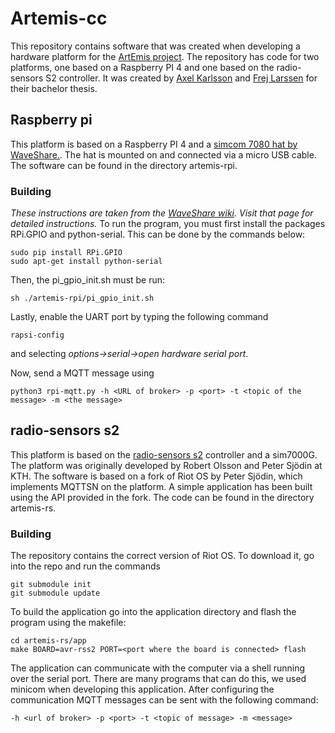 # Artemis-cc
This repository contains software that was created when developing a hardware platform for the [ArtEmis project](https://www.artemisproject.eu/). The repository has code for two platforms, one based on a Raspberry PI 4 and one based on the radio-sensors S2 controller. It was created by [Axel Karlsson](https://www.github.com/acke-k) and [Frej Larssen](https://www.github.com/frejlarssen) for their bachelor thesis.
## Raspberry pi
This platform is based on a Raspberry PI 4 and a [simcom 7080 hat by WaveShare.](https://www.waveshare.com/sim7080g-cat-m-nb-iot-hat.htm).
The hat is mounted on and connected via a micro USB cable. The software can be found in the directory artemis-rpi.
### Building
*These instructions are taken from the [WaveShare wiki](https://www.waveshare.com/wiki/SIM7080G_Cat-M/NB-IoT_HAT). Visit that page for detailed instructions.*
To run the program, you must first install the packages RPi.GPIO and python-serial. This can be done by the commands below:
```
sudo pip install RPi.GPIO
sudo apt-get install python-serial
```
Then, the pi_gpio_init.sh must be run:
```
sh ./artemis-rpi/pi_gpio_init.sh 
```
Lastly, enable the UART port by typing the following command
```
rapsi-config
```
and selecting *options->serial->open hardware serial port*.

Now, send a MQTT message using
```
python3 rpi-mqtt.py -h <URL of broker> -p <port> -t <topic of the message> -m <the message>
```
## radio-sensors s2
This platform is based on the [radio-sensors s2](http://radio-sensors.com/) controller and a sim7000G. The platform was originally developed by Robert Olsson and Peter Sjödin at KTH.
The software is based on a fork of Riot OS by Peter Sjödin, which implements MQTTSN on the platform. A simple application has been built using the API provided in the fork. The code can be found in the directory artemis-rs.
### Building
The repository contains the correct version of Riot OS. To download it, go into the repo and run the commands
```
git submodule init
git submodule update
```
To build the application go into the application directory and flash the program using the makefile:
```
cd artemis-rs/app
make BOARD=avr-rss2 PORT=<port where the board is connected> flash
```
The application can communicate with the computer via a shell running over the serial port. There are many programs that can do this, we used minicom when developing this application. After configuring the communication MQTT messages can be sent with the following command:
```
-h <url of broker> -p <port> -t <topic of message> -m <message>
```
